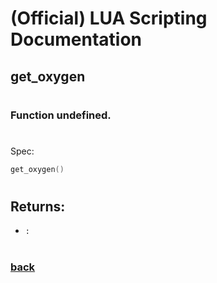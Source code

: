 
# (Official) LUA Scripting Documentation

## get_oxygen
#
### Function undefined.
#
Spec:
```lua
get_oxygen()
```
#
## Returns:
- `:` 
#
### [back](../other)
